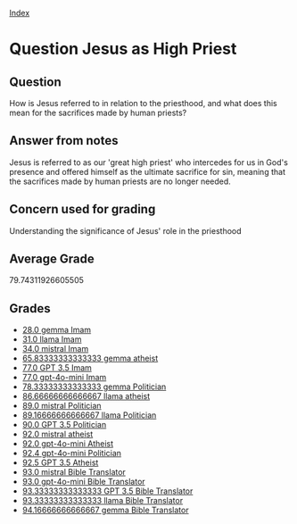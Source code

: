
[Index](../../index.md)
# Question Jesus as High Priest
## Question
How is Jesus referred to in relation to the priesthood, and what does this mean for the sacrifices made by human priests?

## Answer from notes
Jesus is referred to as our 'great high priest' who intercedes for us in God's presence and offered himself as the ultimate sacrifice for sin, meaning that the sacrifices made by human priests are no longer needed.

## Concern used for grading
Understanding the significance of Jesus' role in the priesthood

## Average Grade
79.74311926605505

## Grades
 * [28.0 gemma Imam](../answers/gemma_Imam/Jesus_as_High_Priest.md)
 * [31.0 llama Imam](../answers/llama_Imam/Jesus_as_High_Priest.md)
 * [34.0 mistral Imam](../answers/mistral_Imam/Jesus_as_High_Priest.md)
 * [65.83333333333333 gemma atheist](../answers/gemma_atheist/Jesus_as_High_Priest.md)
 * [77.0 GPT 3.5 Imam](../answers/GPT_3.5_Imam/Jesus_as_High_Priest.md)
 * [77.0 gpt-4o-mini Imam](../answers/gpt-4o-mini_Imam/Jesus_as_High_Priest.md)
 * [78.33333333333333 gemma Politician](../answers/gemma_Politician/Jesus_as_High_Priest.md)
 * [86.66666666666667 llama atheist](../answers/llama_atheist/Jesus_as_High_Priest.md)
 * [89.0 mistral Politician](../answers/mistral_Politician/Jesus_as_High_Priest.md)
 * [89.16666666666667 llama Politician](../answers/llama_Politician/Jesus_as_High_Priest.md)
 * [90.0 GPT 3.5 Politician](../answers/GPT_3.5_Politician/Jesus_as_High_Priest.md)
 * [92.0 mistral atheist](../answers/mistral_atheist/Jesus_as_High_Priest.md)
 * [92.0 gpt-4o-mini Atheist](../answers/gpt-4o-mini_Atheist/Jesus_as_High_Priest.md)
 * [92.4 gpt-4o-mini Politician](../answers/gpt-4o-mini_Politician/Jesus_as_High_Priest.md)
 * [92.5 GPT 3.5 Atheist](../answers/GPT_3.5_Atheist/Jesus_as_High_Priest.md)
 * [93.0 mistral Bible Translator](../answers/mistral_Bible_Translator/Jesus_as_High_Priest.md)
 * [93.0 gpt-4o-mini Bible Translator](../answers/gpt-4o-mini_Bible_Translator/Jesus_as_High_Priest.md)
 * [93.33333333333333 GPT 3.5 Bible Translator](../answers/GPT_3.5_Bible_Translator/Jesus_as_High_Priest.md)
 * [93.33333333333333 llama Bible Translator](../answers/llama_Bible_Translator/Jesus_as_High_Priest.md)
 * [94.16666666666667 gemma Bible Translator](../answers/gemma_Bible_Translator/Jesus_as_High_Priest.md)
